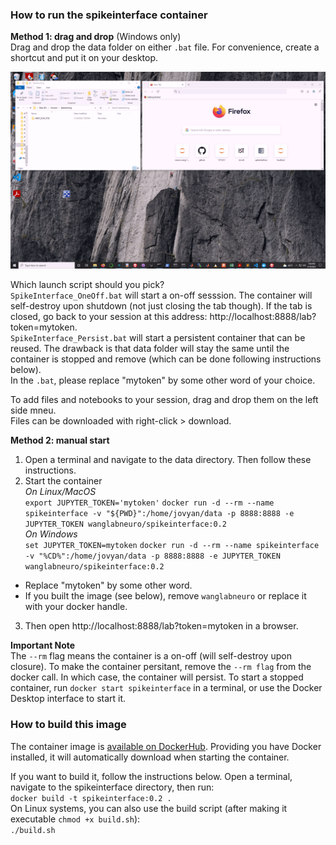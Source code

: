 
### How to run the spikeinterface container
**Method 1: drag and drop**  (Windows only)  
Drag and drop the data folder on either `.bat` file.  For convenience, create a shortcut and put it on your desktop.

![Drag and Drop](DragAndDropDemo.gif)

Which launch script should you pick?   
  `SpikeInterface_OneOff.bat` will start a on-off sesssion. The container will self-destroy upon shutdown (not just closing the tab though). If the tab is closed, go back to your session at this address: http://localhost:8888/lab?token=mytoken.  
  `SpikeInterface_Persist.bat` will start a persistent container that can be reused. The drawback is that data folder will stay the same until the container is stopped and remove (which can be done following instructions below).  
In the `.bat`, please replace "mytoken" by some other word of your choice.  

To add files and notebooks to your session, drag and drop them on the left side mneu.  
Files can be downloaded with right-click > download.   
  
**Method 2: manual start**  
1. Open a terminal and navigate to the data directory. Then follow these instructions.  
2. Start the container  
*On Linux/MacOS*  
`export JUPYTER_TOKEN='mytoken'`
`docker run -d --rm --name spikeinterface -v "${PWD}":/home/jovyan/data -p 8888:8888 -e JUPYTER_TOKEN wanglabneuro/spikeinterface:0.2`  
*On Windows*  
`set JUPYTER_TOKEN=mytoken`
`docker run -d --rm --name spikeinterface -v "%CD%":/home/jovyan/data -p 8888:8888 -e JUPYTER_TOKEN wanglabneuro/spikeinterface:0.2`  
  
  * Replace "mytoken" by some other word. 
  * If you built the image (see below), remove `wanglabneuro` or replace it with your docker handle. 
  
3. Then open http://localhost:8888/lab?token=mytoken in a browser.   



**Important Note**  
The `--rm` flag means the container is a on-off (will self-destroy upon closure). 
To make the container persitant, remove the `--rm flag` from the docker call. In which case, the container will persist. To start a stopped container, run `docker start spikeinterface` in a terminal, or use the Docker Desktop interface to start it.  

### How to build this image
The container image is [available on DockerHub](https://hub.docker.com/repository/docker/wanglabneuro/spikeinterface/). Providing you have Docker installed, it will automatically download when starting the container. 

If you want to build it, follow the instructions below.
Open a terminal, navigate to the spikeinterface directory, then run:   
`docker build -t spikeinterface:0.2 .`  
On Linux systems, you can also use the build script (after making it executable `chmod +x build.sh`):    
`./build.sh`  


  





